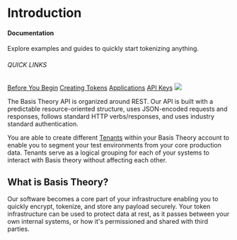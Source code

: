 # Introduction
<aside class="header-intro-box">
    <span>
        <h4>Documentation</h4>
        <p class="header-intro-body2-font">Explore examples and guides to quickly start tokenizing anything.</p>
        <h6>QUICK LINKS</h6>
        <span class="intro-quick-links">
            <a href="#getting-started">Before You Begin</a>
            <a href="#create-token">Creating Tokens</a>
            <a href="#applications">Applications</a>
            <a href="#permissions">API Keys</a>
        </span>
    </span>
    <img src="/images/welcome.svg"/>
</aside>

The Basis Theory API is organized around REST. Our API is built with a predictable resource-oriented structure, uses JSON-encoded requests and responses, follows standard HTTP verbs/responses, and uses industry standard authentication.

You are able to create different [Tenants](#tenants) within your Basis Theory account to enable you to segment your test environments from your core production data. Tenants serve as a logical grouping for each of your systems to interact with Basis theory without affecting each other.

## What is Basis Theory?
Our software becomes a core part of your infrastructure enabling you to quickly encrypt, tokenize, and store any payload securely. Your token infrastructure can be used to protect data at rest, as it passes between your own internal systems, or how it's permissioned and shared with third parties.
